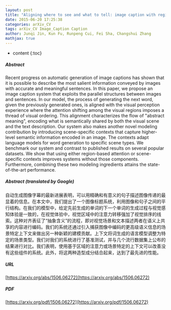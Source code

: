 ```yaml
---
layout: post
title: "Aligning where to see and what to tell: image caption with region-based attention and scene factorization"
date: 2015-06-20 17:25:38
categories: arXiv_CV
tags: arXiv_CV Image_Caption Caption
author: Junqi Jin, Kun Fu, Runpeng Cui, Fei Sha, Changshui Zhang
mathjax: true
---
```


* content
{:toc}

##### Abstract
Recent progress on automatic generation of image captions has shown that it is possible to describe the most salient information conveyed by images with accurate and meaningful sentences. In this paper, we propose an image caption system that exploits the parallel structures between images and sentences. In our model, the process of generating the next word, given the previously generated ones, is aligned with the visual perception experience where the attention shifting among the visual regions imposes a thread of visual ordering. This alignment characterizes the flow of "abstract meaning", encoding what is semantically shared by both the visual scene and the text description. Our system also makes another novel modeling contribution by introducing scene-specific contexts that capture higher-level semantic information encoded in an image. The contexts adapt language models for word generation to specific scene types. We benchmark our system and contrast to published results on several popular datasets. We show that using either region-based attention or scene-specific contexts improves systems without those components. Furthermore, combining these two modeling ingredients attains the state-of-the-art performance.

##### Abstract (translated by Google)
自动生成图像字幕的最新进展表明，可以用精确和有意义的句子描述图像传递的最显着的信息。在本文中，我们提出了一个图像标题系统，利用图像和句子之间的平行结构。在我们的模型中，给定先前生成的单词的下一个单词的生成过程与视觉感知体验是一致的，在视觉体验中，视觉区域中的注意力转移强加了视觉排序的线索。这种对齐表征了“抽象含义”的流程，即对视觉场景和文本描述两者在语义上共享的内容进行编码。我们的系统还通过引入捕获图像中编码的更高级语义信息的场景特定上下文来做出另一种新颖的建模贡献。上下文将词生成的语言模型调整为特定的场景类型。我们对我们的系统进行了基准测试，并与几个流行数据集上公布的结果进行对比。我们表明，使用基于区域的注意力或场景特定的上下文可以改善没有这些组件的系统。此外，将这两种造型成分结合起来，达到了最先进的性能。

##### URL
[https://arxiv.org/abs/1506.06272](https://arxiv.org/abs/1506.06272)

##### PDF
[https://arxiv.org/pdf/1506.06272](https://arxiv.org/pdf/1506.06272)


